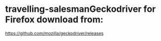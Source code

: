 # travelling-salesmanGeckodriver for Firefox download from:
https://github.com/mozilla/geckodriver/releases
